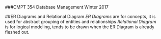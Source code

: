 ###CMPT 354 Database Management Winter 2017

##ER Diagrams and Relational Diagram 
*ER Diagrams* are for concepts, it is used for abstract grouping of entities and relationships
*Relational Diagram* is for logical modeling, tends to be drawn when the ER Diagram is already fleshed out.